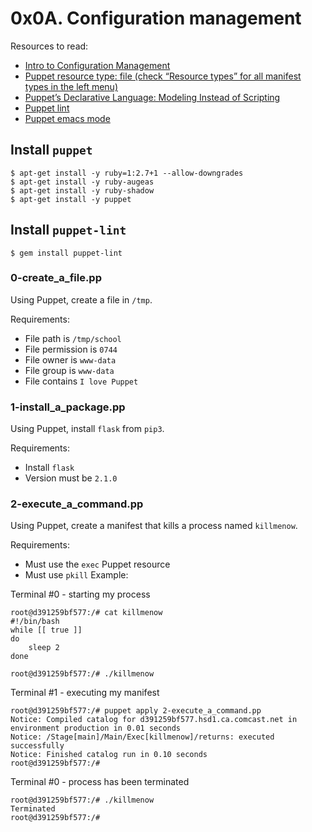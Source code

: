 # 0x0A. Configuration management

Resources to read:
* [Intro to Configuration Management](https://www.digitalocean.com/community/tutorials/an-introduction-to-configuration-management#templating-system)
* [Puppet resource type: file (check “Resource types” for all manifest types in the left menu)](https://www.puppet.com/docs/puppet/5.5/types/file.html)
* [Puppet’s Declarative Language: Modeling Instead of Scripting](https://www.puppet.com/blog)
* [Puppet lint](http://puppet-lint.com/)
* [Puppet emacs mode](https://github.com/voxpupuli/puppet-mode)

## Install `puppet`
```
$ apt-get install -y ruby=1:2.7+1 --allow-downgrades
$ apt-get install -y ruby-augeas
$ apt-get install -y ruby-shadow
$ apt-get install -y puppet
```

## Install `puppet-lint`
```
$ gem install puppet-lint
```

### 0-create_a_file.pp
Using Puppet, create a file in `/tmp`.

Requirements:

* File path is `/tmp/school`
* File permission is `0744`
* File owner is `www-data`
* File group is `www-data`
* File contains `I love Puppet`

### 1-install_a_package.pp
Using Puppet, install `flask` from `pip3`.

Requirements:

* Install `flask`
* Version must be `2.1.0`

### 2-execute_a_command.pp
Using Puppet, create a manifest that kills a process named `killmenow`.

Requirements:

* Must use the `exec` Puppet resource
* Must use `pkill`
Example:

Terminal #0 - starting my process

```
root@d391259bf577:/# cat killmenow
#!/bin/bash
while [[ true ]]
do
    sleep 2
done

root@d391259bf577:/# ./killmenow
```
Terminal #1 - executing my manifest

```
root@d391259bf577:/# puppet apply 2-execute_a_command.pp
Notice: Compiled catalog for d391259bf577.hsd1.ca.comcast.net in environment production in 0.01 seconds
Notice: /Stage[main]/Main/Exec[killmenow]/returns: executed successfully
Notice: Finished catalog run in 0.10 seconds
root@d391259bf577:/# 
```
Terminal #0 - process has been terminated

```
root@d391259bf577:/# ./killmenow
Terminated
root@d391259bf577:/#
```